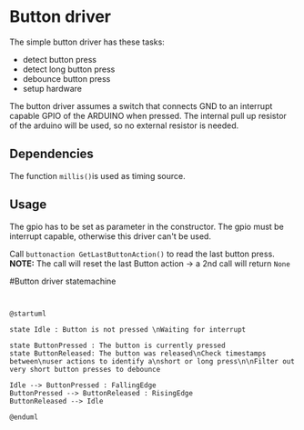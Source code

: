 # Button driver

The simple button driver has these tasks:

- detect button press
- detect long button press
- debounce button press
- setup hardware

The button driver assumes a switch that connects GND to an interrupt capable GPIO of the ARDUINO when pressed.
The internal pull up resistor of the arduino will be used, so no external resistor is needed. 

## Dependencies

The function ```millis()```is used as timing source. 

## Usage

The gpio has to be set as parameter in the constructor. 
The gpio must be interrupt capable, otherwise this driver can't be used. 

Call ``buttonaction GetLastButtonAction()`` to read the last button press. 
**NOTE:** The call will reset the last Button action -> a 2nd call will return ``None``

#Button driver statemachine


```plantuml


@startuml

state Idle : Button is not pressed \nWaiting for interrupt

state ButtonPressed : The button is currently pressed
state ButtonReleased: The button was released\nCheck timestamps between\nuser actions to identify a\nshort or long press\n\nFilter out very short button presses to debounce

Idle --> ButtonPressed : FallingEdge
ButtonPressed --> ButtonReleased : RisingEdge
ButtonReleased --> Idle 

@enduml

```